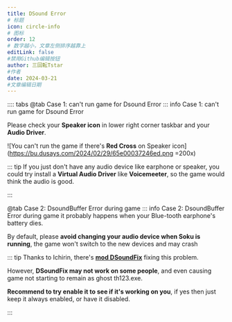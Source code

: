 ```yaml
---
title: DSound Error
# 标题
icon: circle-info
# 图标
order: 12
# 数字越小，文章左侧排序越靠上
editLink: false
#禁用Github编辑按钮
author: 三回転Tstar
#作者
date: 2024-03-21
#文章编辑日期
---
```





:::: tabs
@tab Case 1: can't run game for Dsound Error
::: info Case 1: can't run game for Dsound Error

Please check your **Speaker icon** in lower right corner taskbar and your **Audio Driver**.

![You can't run the game if there's **Red Cross** on Speaker icon](https://bu.dusays.com/2024/02/29/65e00037246ed.png =200x)

::: tip
If you just don't have any audio device like earphone or speaker, you could try install a **Virtual Audio Driver** like **Voicemeeter**, so the game would think the audio is good.

:::



@tab Case 2: DsoundBuffer Error during game
::: info Case 2: DsoundBuffer Error during game
it probably happens when your Blue-tooth earphone's battery dies.

By default, please **avoid changing your audio device when Soku is running**, the game won't switch to the new devices and may crash

::: tip
Thanks to Ichirin, there's [**mod DSoundFix**](https://discord.com/channels/167593473854144512/253944555831820288/984060351001796610) fixing this problem. 

However, **DSoundFix may not work on some people**, and even causing game not starting to remain as ghost th123.exe.

**Recommend to try enable it to see if it's working on you**, if yes then just keep it always enabled, or have it disabled.

:::



